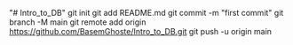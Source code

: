 "# Intro_to_DB"  git init git add README.md git commit -m "first commit" git branch -M main git remote add origin https://github.com/BasemGhoste/Intro_to_DB.git git push -u origin main

